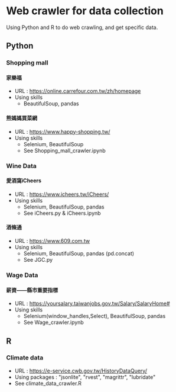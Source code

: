 # Web crawler for data collection
Using Python and R to do web crawling, and get specific data.

## Python
### Shopping mall
#### 家樂福
* URL : https://online.carrefour.com.tw/zh/homepage
* Using skills
  * BeautifulSoup, pandas
#### 熊媽媽買菜網
* URL : https://www.happy-shopping.tw/
* Using skills
  * Selenium, BeautifulSoup
  * See Shopping_mall_crawler.ipynb

### Wine Data
#### 愛酒窩iCheers
* URL : https://www.icheers.tw/iCheers/
* Using skills
  * Selenium, BeautifulSoup, pandas
  * See iCheers.py & iCheers.ipynb
#### 酒條通
* URL : https://www.609.com.tw
* Using skills
  * Selenium, BeautifulSoup, pandas (pd.concat)
  * See JGC.py

### Wage Data
#### 薪資——縣市重要指標
* URL : https://yoursalary.taiwanjobs.gov.tw/Salary/SalaryHome#
* Using skills
  * Selenium(window_handles,Select), BeautifulSoup, pandas
  * See Wage_crawler.ipynb


## R
### Climate data
* URL : https://e-service.cwb.gov.tw/HistoryDataQuery/
* Using packages : "jsonlite", "rvest", "magrittr", "lubridate"
* See climate_data_crawler.R
